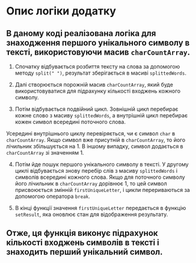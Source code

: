 # Опис логіки додатку

## В даному коді реалізована логіка для знаходження першого унікального символу в тексті, використовуючи масив `charCountArray`.

1. Спочатку відбувається розбиття тексту на слова за допомогою методу `split(" ")`, результат зберігається в масиві `splittedWords`.

2. Далі створюється порожній масив `charCountArray`, який буде використовуватися для підрахунку кількості входжень кожного символу.

3. Потім відбувається подвійний цикл. Зовнішній цикл перебирає кожне слово з масиву `splittedWords`, а внутрішній цикл перебирає кожен символ всередині поточного слова.

Усередині внутрішнього циклу перевіряється, чи є символ `char` в `charCountArray`. Якщо символ вже присутній в `charCountArray`, то його лічильник збільшується на 1. В іншому випадку, символ додається в `charCountArray` зі значенням 1.

4. Потім йде пошук першого унікального символу в тексті. У другому циклі відбувається знову перебір слів з масиву `splittedWords` і символів всередині кожного слова. Якщо для поточного символу його лічильник в `charCountArray` дорівнює 1, то цей символ присвоюється змінній `firstUniqueLetter`, і цикли перериваються за допомогою оператора `break`.

5. В кінці функції значення `firstUniqueLetter` передається в функцію `setResult`, яка оновлює стан для відображення результату.

## Отже, ця функція виконує підрахунок кількості входжень символів в тексті і знаходить перший унікальний символ.